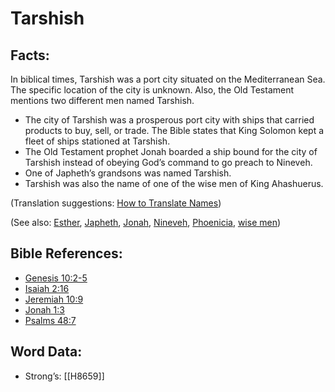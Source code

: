 # Tarshish

## Facts:

In biblical times, Tarshish was a port city situated on the Mediterranean Sea. The specific location of the city is unknown. Also, the Old Testament mentions two different men named Tarshish.

* The city of Tarshish was a prosperous port city with ships that carried products to buy, sell, or trade. The Bible states that King Solomon kept a fleet of ships stationed at Tarshish.
* The Old Testament prophet Jonah boarded a ship bound for the city of Tarshish instead of obeying God’s command to go preach to Nineveh.
* One of Japheth’s grandsons was named Tarshish.
* Tarshish was also the name of one of the wise men of King Ahashuerus.

(Translation suggestions: [How to Translate Names](../../translate/translate-names))

(See also: [Esther](../names/esther.md), [Japheth](../names/japheth.md), [Jonah](../names/jonah.md), [Nineveh](../names/nineveh.md), [Phoenicia](../names/phonecia.md), [wise men](../other/wisemen.md))

## Bible References:

* [Genesis 10:2-5](rc://en/tn/help/gen/10/02)
* [Isaiah 2:16](rc://en/tn/help/isa/02/16)
* [Jeremiah 10:9](rc://en/tn/help/jer/10/09)
* [Jonah 1:3](rc://en/tn/help/jon/01/03)
* [Psalms 48:7](rc://en/tn/help/psa/048/07)

## Word Data:

* Strong’s: [[H8659]]
